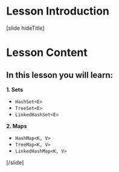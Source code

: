 # Lesson Introduction

[slide hideTitle]
# Lesson Content

## In this lesson you will learn:

**1. Sets**

- `HashSet<E>`
- `TreeSet<E>`
- `LinkedHashSet<E>`

**2. Maps**

- `HashMap<K, V>` 
- `TreeMap<K, V>`
- `LinkedHashMap<K, V>`


[/slide]